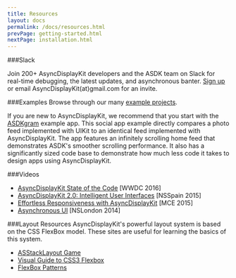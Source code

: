 ```yaml
---
title: Resources
layout: docs
permalink: /docs/resources.html
prevPage: getting-started.html
nextPage: installation.html
---
```


###Slack

Join 200+ AsyncDisplayKit developers and the ASDK team on Slack for real-time debugging, the latest updates, and asynchronous banter.  <a href="http://asdk-slack-auto-invite.herokuapp.com">Sign up</a> or email AsyncDisplayKit(at)gmail.com for an invite.

###Examples
Browse through our many <a href="https://github.com/facebook/AsyncDisplayKit/tree/master/examples">example projects</a>.  

If you are new to AsyncDisplayKit, we recommend that you start with the <a href="https://github.com/facebook/AsyncDisplayKit/tree/master/examples/ASDKgram">ASDKgram</a> example app. This social app example directly compares a photo feed implemented with UIKit to an identical feed implemented with AsyncDisplayKit. The app features an infinitely scrolling home feed that demonstrates ASDK's smoother scrolling performance. It also has a significantly sized code base to demonstrate how much less code it takes to design apps using AsyncDisplayKit.

###Videos
<ul>
  <li><a href = "https://www.youtube.com/watch?v=8ngXakpE2x8">AsyncDisplayKit State of the Code</a> [WWDC 2016]
  <li><a href = "https://www.youtube.com/watch?v=RY_X7l1g79Q">AsyncDisplayKit 2.0: Intelligent User Interfaces</a> [NSSpain 2015]
  <li><a href = "https://www.youtube.com/watch?v=ZPL4Nse76oY">Effortless Responsiveness with AsyncDisplayKit</a> [MCE 2015]
  <li><a href = "https://www.youtube.com/watch?v=h4QDbgB7RLo">Asynchronous UI</a> [NSLondon 2014]
</ul> 

###Layout Resources
AsyncDisplayKit's powerful layout system is based on the CSS FlexBox model. These sites are useful for learning the basics of this system. 
<ul>
  <li><a href = "http://nguyenhuy.github.io/froggy-asdk-layout/">ASStackLayout Game</a>
  <li><a href = "https://demos.scotch.io/visual-guide-to-css3-flexbox-flexbox-playground/demos/">Visual Guide to CSS3 Flexbox</a>
  <li><a href = "http://www.flexboxpatterns.com/home">FlexBox Patterns</a>
</ul>
